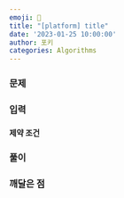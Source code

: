 ```yaml
---
emoji: 🧮
title: "[platform] title"
date: '2023-01-25 10:00:00'
author: 포키
categories: Algorithms
---
```


### 문제

### 입력

#### 제약 조건

### 풀이

### 깨달은 점